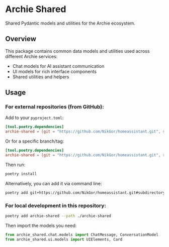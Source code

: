 # Archie Shared

Shared Pydantic models and utilities for the Archie ecosystem.

## Overview

This package contains common data models and utilities used across different Archie services:

- Chat models for AI assistant communication
- UI models for rich interface components
- Shared utilities and helpers

## Usage

### For external repositories (from GitHub):

Add to your `pyproject.toml`:

```toml
[tool.poetry.dependencies]
archie-shared = {git = "https://github.com/NikGor/homeassistant.git", subdirectory = "archie-shared"}
```

Or for a specific branch/tag:

```toml
[tool.poetry.dependencies]
archie-shared = {git = "https://github.com/NikGor/homeassistant.git", rev = "main", subdirectory = "archie-shared"}
```

Then run:

```bash
poetry install
```

Alternatively, you can add it via command line:

```bash
poetry add git+https://github.com/NikGor/homeassistant.git#subdirectory=archie-shared
```

### For local development in this repository:

```bash
poetry add archie-shared --path ./archie-shared
```

Then import the models you need:

```python
from archie_shared.chat.models import ChatMessage, ConversationModel
from archie_shared.ui.models import UIElements, Card
```
